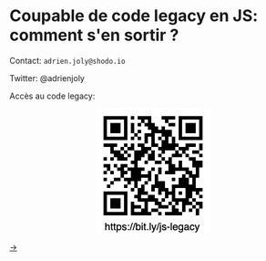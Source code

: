 # Coupable de code legacy en JS: comment s'en sortir ?

Contact: `adrien.joly@shodo.io`

Twitter: @adrienjoly

Accès au code legacy:

![](/qrcode.png)

<style>img { display: block; margin: 0 auto; }</style>

[→](02-legacy.md)
